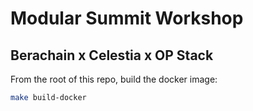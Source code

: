 # Modular Summit Workshop

## Berachain x Celestia x OP Stack

From the root of this repo, build the docker image:

```bash
make build-docker
```
